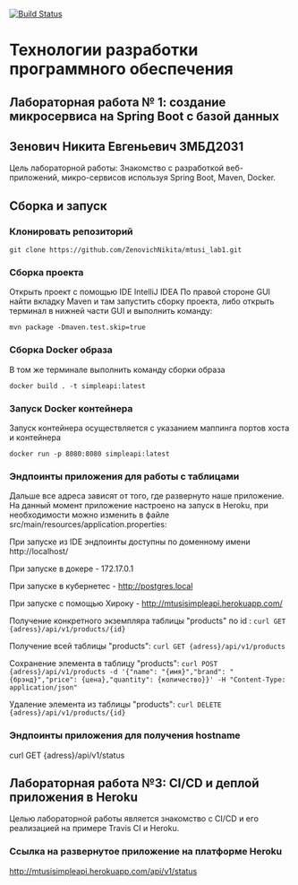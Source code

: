 [![Build Status](https://travis-ci.org/ZenovichNikita/mtusi_lab1.svg?branch=master)](https://travis-ci.org/ZenovichNikita/mtusi_lab1)
# Технологии разработки программного обеспечения
## Лабораторная работа № 1: создание микросервиса на Spring Boot с базой данных
## Зенович Никита Евгеньевич ЗМБД2031
Цель лабораторной работы: Знакомство с разработкой веб-приложений, микро-сервисов используя Spring Boot, Maven, Docker.
## Сборка и запуск

### Клонировать репозиторий

`git clone https://github.com/ZenovichNikita/mtusi_lab1.git`

### Сборка проекта

Открыть проект с помощью IDE IntelliJ IDEA
По правой стороне GUI найти вкладку Maven и там запустить сборку проекта, либо открыть терминал в нижней части GUI и выполнить команду:

`mvn package -Dmaven.test.skip=true`
### Сборка Docker образа
В том же терминале выполнить команду сборки образа

`docker build . -t simpleapi:latest`
### Запуск Docker контейнера
Запуск контейнера осуществляется с указанием маппинга портов хоста и контейнера

`docker run -p 8080:8080 simpleapi:latest`

### Эндпоинты приложения для работы с таблицами
Дальше все адреса зависят от того, где развернуто наше приложение. На данный момент приложение настроено на запуск в Heroku, при необходимости можно изменить 
в файле src/main/resources/application.properties:

При запуске из IDE эндпоинты доступны по доменному имени http://localhost/

При запуске в докере - 172.17.0.1

При запуске в кубернетес - http://postgres.local

При запуске с помощью Хироку - http://mtusisimpleapi.herokuapp.com/



Получение конкретного экземпляра таблицы "products" по id : `curl GET {adress}/api/v1/products/{id}`

Получение всей таблицы "products":                          `curl GET {adress}/api/v1/products`

Сохранение элемента в таблицу "products":                   `curl POST {adress}/api/v1/products -d '{"name": "{имя}","brand": "{брэнд}","price": {цена},"quantity": {количество}}' -H "Content-Type: application/json"`

Удаление элемента из таблицы "products":                    `curl DELETE {adress}/api/v1/products/{id}`

### Эндпоинты приложения для получения hostname
curl GET {adress}/api/v1/status

## Лабораторная работа №3: CI/CD и деплой приложения в Heroku
Целью лабораторной работы является знакомство с CI/CD и его реализацией на примере Travis CI и Heroku.
### Ссылка на развернутое приложение на платформе Heroku
http://mtusisimpleapi.herokuapp.com/api/v1/status


